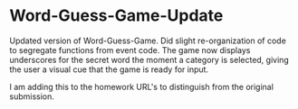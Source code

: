 # Word-Guess-Game-Update
Updated version of Word-Guess-Game. Did slight re-organization of code to segregate functions from event code. The game now displays underscores for the secret word the moment a category is selected, giving the user a visual cue that the game is ready for input. 

I am adding this to the homework URL's to distinguish from the original submission. 
